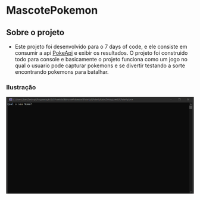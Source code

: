 # MascotePokemon
 
## Sobre o projeto

- Este projeto foi desenvolvido para o 7 days of code, e ele consiste em consumir a api <a href="">PokeApi</a> e exibir os resultados.
O projeto foi construido todo para console e basicamente o projeto funciona como um jogo no qual o usuario pode capturar pokemons e se divertir testando a sorte encontrando pokemons para
batalhar.

### Ilustração

<img src="https://github.com/ViniciusDiasAmorim/ViniciusDiasAmorim/blob/main/src/MascotePokemonGif.gif" />
